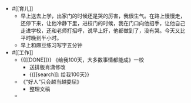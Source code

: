 - #[[育儿]]
    - 早上送去上学，出家门的时候还是哭的厉害，我很生气。在路上慢慢走，还停下来，让他冷静下里，进校门的时候，我在门口向他招手，让他自己走进学校，还和老师打招呼，说早上好，他都做到了，没有哭。今天又比平时晚到半小时。
    - 早上和麻豆练习写字五分钟
- #[[工作]]
    - {{[[DONE]]}} 《给我100天，大多数事情都能成》一校
        - 送排版肖潇修改
        - {{[[search]]: 给我100天}}
    - 《“好人”只会越当越委屈》
        - 整理文稿
    - 
